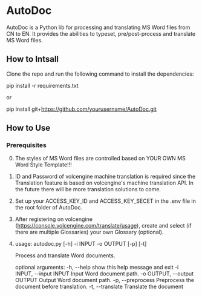# AutoDoc

AutoDoc is a Python lib for processing and translating MS Word files from CN to EN. It provides the abilities to typeset, pre/post-process and translate MS Word files.

## How to Intsall

Clone the repo and run the following command to install the dependencies:

pip install -r requirements.txt

or

pip install git+https://github.com/yourusername/AutoDoc.git

## How to Use

### Prerequisites

0. The styles of MS Word files are controlled based on YOUR OWN MS Word Style Template!!!
1. ID and Password of volcengine machine translation is required since the Translation feature is based on volcengine's machine translation API. In the future there will be more translation solutions to come.
2. Set up your ACCESS_KEY_ID and ACCESS_KEY_SECET in the .env file in the root folder of AutoDoc.
3. After registering on volcengine (https://console.volcengine.com/translate/usage), create and select (if there are multiple Glossaries) your own Glossary (optional).
4. usage: autodoc.py [-h] -i INPUT -o OUTPUT [-p] [-t]

   Process and translate Word documents.

   optional arguments:
      -h, --help            show this help message and exit
      -i INPUT, --input INPUT
                        Input Word document path.
      -o OUTPUT, --output OUTPUT
                        Output Word document path.
      -p, --preprocess      Preprocess the document before translation.
      -t, --translate       Translate the document
